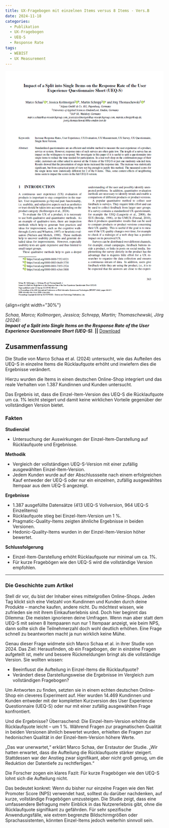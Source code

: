 ```yaml
---
title: UX-Fragebogen mit einzelnen Items versus 8 Items - Vers.B
date: 2024-11-18
categories:
  - Publikation
  - UX-Fragebogen
  - UEQ-S
  - Response Rate
tags:
  - WEBIST
  - UX Measurement
---
```


![Artikel Benchmark UEQ-S Vergleich](assets/2024-article-split-ueq-s.PNG){align=right width="30%"}

*Schaa, Marco; Kollmorgen, Jessica; Schrepp, Martin; Thomaschewski, Jörg (2024): <br> __Impact of a Split into Single Items on the Response Rate of the User Experience Questionnaire Short (UEQ-S)__.* **||** 
<a href="https://www.scitepress.org/Papers/2024/130464/130464.pdf">Download</a>



## Zusammenfassung

Die Studie von Marco Schaa et al. (2024) untersucht, wie das Aufteilen des UEQ-S in einzelne Items die Rücklaufquote erhöht und inwiefern dies die Ergebnisse verändert. 

Hierzu wurden die Items in einen deutschen Online-Shop integriert und das reale Verhalten von 1.387 Kundinnen und Kunden untersucht. 

Das Ergebnis ist, dass die Einzel-Item-Version des UEQ-S die Rücklaufquote um ca. 1% leicht steigert und damit keine wirklichen Vorteile gegenüber der vollständigen Version bietet.  


<!-- more -->


### Fakten

**Studienziel** 

- Untersuchung der Auswirkungen der Einzel-Item-Darstellung auf Rücklaufquote und Ergebnisse.

**Methodik**

  - Vergleich der vollständigen UEQ-S-Version mit einer zufällig ausgewählten Einzel-Item-Version.
  - Jedem Kunden wurde auf der Abschlussseite nach einem erfolgreichen Kauf entweder der UEQ-S oder nur ein einzelnen, zufällig ausgewähltes Itempaar aus dem UEQ-S angezeigt.

**Ergebnisse**

  - 1.387 ausgefüllte Datensätze (413 UEQ-S Vollversion, 964 UEQ-S Einzelitems)
  - Rücklaufquote stieg bei Einzel-Item-Version um 1 %.
  - Pragmatic-Quality-Items zeigten ähnliche Ergebnisse in beiden Versionen.
  - Hedonic-Quality-Items wurden in der Einzel-Item-Version höher bewertet.

**Schlussfolgerung**

  - Einzel-Item-Darstellung erhöht Rücklaufquote nur minimal um ca. 1%.
  - Für kurze Fragebögen wie den UEQ-S wird die vollständige Version empfohlen.

---


### Die Geschichte zum Artikel

Stell dir vor, du bist der Inhaber eines mittelgroßen Online-Shops. Jeden Tag klickt sich eine Vielzahl von Kundinnen und Kunden durch deine Produkte – manche kaufen, andere nicht. Du möchtest wissen, wie zufrieden sie mit ihrem Einkaufserlebnis sind. Doch hier beginnt das Dilemma: Die meisten ignorieren deine Umfragen. Wenn man aber statt dem UEQ-S mit seinen 8 Itempaaren nun nur 1 Itempaar anzeigt, wie beim NPS, dann sollte sich die Teilnehmerzahl doch wohl deutlich erhöhen. Eine Frage schnell zu beantworten macht ja nun wirklich keine Mühe.

Genau dieser Frage widmete sich Marco Schaa et al. in ihrer Studie von 2024. Das Ziel: Herausfinden, ob ein Fragebogen, der in einzelne Fragen aufgeteilt ist, mehr und bessere Rückmeldungen bringt als die vollständige Version. Sie wollten wissen:
- Beeinflusst die Aufteilung in Einzel-Items die Rücklaufquote?
- Verändert diese Darstellungsweise die Ergebnisse im Vergleich zum vollständigen Fragebogen?

Um Antworten zu finden, setzten sie in einem echten deutschen Online-Shop ein cleveres Experiment auf. Hier wurden 14.469 Kundinnen und Kunden entweder mit der kompletten Kurzversion des User Experience Questionnaire (UEQ-S) oder nur mit einer zufällig ausgewählten Frage konfrontiert.

Und die Ergebnisse? Überraschend: Die Einzel-Item-Version erhöhte die Rücklaufquote leicht – um 1 %. Während Fragen zur pragmatischen Qualität in beiden Versionen ähnlich bewertet wurden, erhielten die Fragen zur hedonischen Qualität in der Einzel-Item-Version höhere Werte.

„Das war unerwartet,“ erklärt Marco Schaa, der Erstautor der Studie. „Wir hatten erwartet, dass die Aufteilung die Rücklaufquote stärker steigert. Stattdessen war der Anstieg zwar signifikant, aber nicht groß genug, um die Reduktion der Datentiefe zu rechtfertigen.“

Die Forscher zogen ein klares Fazit: Für kurze Fragebögen wie den UEQ-S lohnt sich die Aufteilung nicht.

Das bedeutet konkret: Wenn du bisher nur einzelne Fragen wie den Net Promoter Score (NPS) verwendet hast, solltest du darüber nachdenken, auf kurze, vollständige Fragebögen umzusteigen. Die Studie zeigt, dass eine umfassendere Befragung mehr Einblick in das Nutzererlebnis gibt, ohne die Rücklaufquote signifikant zu gefährden. Für sehr spezifische Anwendungsfälle, wie extrem begrenzte Bildschirmgrößen oder Sprachassistenten, könnten Einzel-Items jedoch weiterhin sinnvoll sein.

